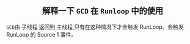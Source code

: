 ## <center> 解释一下 `GCD` 在 `Runloop` 中的使用

`GCD`由 子线程 返回到 主线程,只有在这种情况下才会触发 RunLoop。会触发 RunLoop 的 Source 1 事件。